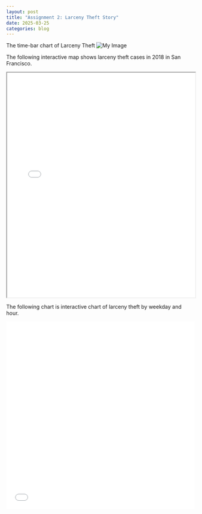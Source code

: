 ```yaml
---
layout: post
title: "Assignment 2: Larceny Theft Story"
date: 2025-03-25
categories: blog
---
```

The time-bar chart of Larceny Theft
![My Image](https://ndszt.github.io/yst.github.io/images/larceny_theft_per_year.png)

The following interactive map shows larceny theft cases in 2018 in San Francisco.
<iframe src="/yst.github.io/HTML/larceny_map_2018.html" width="100%" height="600"></iframe>

The following chart is interactive chart of larceny theft by weekday and hour.
<iframe src="/yst.github.io/HTML/larceny_theft_by_hour.html" width="100%" height="500"
        style="max-width: 750px; display: block; margin: 0 auto; border: none;"></iframe>
